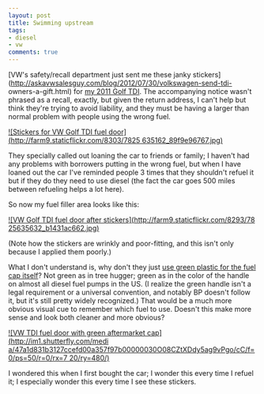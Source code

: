 ```yaml
---
layout: post
title: Swimming upstream
tags:
- diesel
- vw
comments: true
---
```

[VW's safety/recall department just sent me these janky
stickers](http://askavwsalesguy.com/blog/2012/07/30/volkswagen-send-tdi-
owners-a-gift.html) for [my 2011 Golf
TDI](http://blog.metamatt.com/blog/2012/03/07/diesel/). The accompanying
notice wasn't phrased as a recall, exactly, but given the return address, I
can't help but think they're trying to avoid liability, and they must be
having a larger than normal problem with people using the wrong fuel.

[![Stickers for VW Golf TDI fuel door](http://farm9.staticflickr.com/8303/7825
635162_89f9e96767.jpg)](http://www.flickr.com/photos/67861147@N00/7825635162)

They specially called out loaning the car to friends or family; I haven't had
any problems with borrowers putting in the wrong fuel, but when I have loaned
out the car I've reminded people 3 times that they shouldn't refuel it but if
they do they need to use diesel (the fact the car goes 500 miles between
refueling helps a lot here).

So now my fuel filler area looks like this:

[![VW Golf TDI fuel door after stickers](http://farm9.staticflickr.com/8293/78
25635632_b1431ac662.jpg)](http://www.flickr.com/photos/67861147@N00/7825635632
)

(Note how the stickers are wrinkly and poor-fitting, and this isn't only
because I applied them poorly.)

What I don't understand is, why don't they just [use green plastic for the
fuel cap itself](http://forums.tdiclub.com/showthread.php?t=320751)? Not green
as in tree hugger; green as in the color of the handle on almost all diesel
fuel pumps in the US. (I realize the green handle isn't a legal requirement or
a universal convention, and notably BP doesn't follow it, but it's still
pretty widely recognized.) That would be a much more obvious visual cue to
remember which fuel to use. Doesn't this make more sense and look both cleaner
and more obvious?

[![VW TDI fuel door with green aftermarket cap](http://im1.shutterfly.com/medi
a/47a1d831b3127ccefd00a357f97b00000030O08CZtXDdy5ag9vPgo/cC/f=0/ps=50/r=0/rx=7
20/ry=480/)](http://forums.tdiclub.com/showthread.php?t=320751)

I wondered this when I first bought the car; I wonder this every time I refuel
it; I especially wonder this every time I see these stickers.

